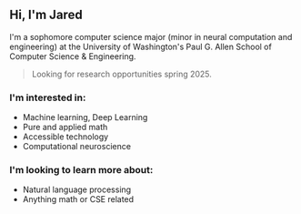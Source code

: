 ## Hi, I'm Jared

I'm a sophomore computer science major (minor in neural computation and engineering) at the University of Washington's Paul G. Allen School of Computer Science & Engineering.

> Looking for research opportunities spring 2025.

### I'm interested in:

-   Machine learning, Deep Learning
-   Pure and applied math
-   Accessible technology
-   Computational neuroscience


### I'm looking to learn more about:

-   Natural language processing
-   Anything math or CSE related
